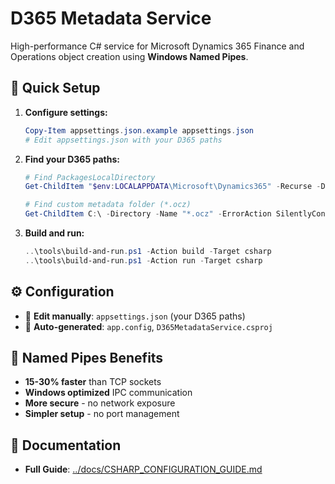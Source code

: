# D365 Metadata Service

High-performance C# service for Microsoft Dynamics 365 Finance and Operations object creation using **Windows Named Pipes**.

## 🚀 Quick Setup

1. **Configure settings:**
   ```powershell
   Copy-Item appsettings.json.example appsettings.json
   # Edit appsettings.json with your D365 paths
   ```

2. **Find your D365 paths:**
   ```powershell
   # Find PackagesLocalDirectory
   Get-ChildItem "$env:LOCALAPPDATA\Microsoft\Dynamics365" -Recurse -Directory -Name "PackagesLocalDirectory"
   
   # Find custom metadata folder (*.ocz)
   Get-ChildItem C:\ -Directory -Name "*.ocz" -ErrorAction SilentlyContinue
   ```

3. **Build and run:**
   ```powershell
   ..\tools\build-and-run.ps1 -Action build -Target csharp
   ..\tools\build-and-run.ps1 -Action run -Target csharp
   ```

## ⚙️ Configuration

- 📝 **Edit manually**: `appsettings.json` (your D365 paths)
- 🤖 **Auto-generated**: `app.config`, `D365MetadataService.csproj`

## 🚀 Named Pipes Benefits

- **15-30% faster** than TCP sockets
- **Windows optimized** IPC communication
- **More secure** - no network exposure
- **Simpler setup** - no port management

## 📖 Documentation

- **Full Guide**: [../docs/CSHARP_CONFIGURATION_GUIDE.md](../docs/CSHARP_CONFIGURATION_GUIDE.md)
